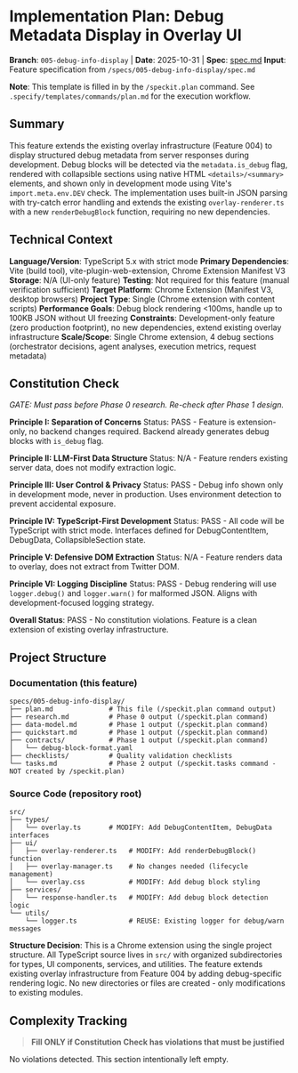 # Implementation Plan: Debug Metadata Display in Overlay UI

**Branch**: `005-debug-info-display` | **Date**: 2025-10-31 | **Spec**: [spec.md](./spec.md)
**Input**: Feature specification from `/specs/005-debug-info-display/spec.md`

**Note**: This template is filled in by the `/speckit.plan` command. See `.specify/templates/commands/plan.md` for the execution workflow.

## Summary

This feature extends the existing overlay infrastructure (Feature 004) to display structured debug metadata from server responses during development. Debug blocks will be detected via the `metadata.is_debug` flag, rendered with collapsible sections using native HTML `<details>/<summary>` elements, and shown only in development mode using Vite's `import.meta.env.DEV` check. The implementation uses built-in JSON parsing with try-catch error handling and extends the existing `overlay-renderer.ts` with a new `renderDebugBlock` function, requiring no new dependencies.

## Technical Context

**Language/Version**: TypeScript 5.x with strict mode
**Primary Dependencies**: Vite (build tool), vite-plugin-web-extension, Chrome Extension Manifest V3
**Storage**: N/A (UI-only feature)
**Testing**: Not required for this feature (manual verification sufficient)
**Target Platform**: Chrome Extension (Manifest V3, desktop browsers)
**Project Type**: Single (Chrome extension with content scripts)
**Performance Goals**: Debug block rendering <100ms, handle up to 100KB JSON without UI freezing
**Constraints**: Development-only feature (zero production footprint), no new dependencies, extend existing overlay infrastructure
**Scale/Scope**: Single Chrome extension, 4 debug sections (orchestrator decisions, agent analyses, execution metrics, request metadata)

## Constitution Check

*GATE: Must pass before Phase 0 research. Re-check after Phase 1 design.*

**Principle I: Separation of Concerns**
Status: PASS - Feature is extension-only, no backend changes required. Backend already generates debug blocks with `is_debug` flag.

**Principle II: LLM-First Data Structure**
Status: N/A - Feature renders existing server data, does not modify extraction logic.

**Principle III: User Control & Privacy**
Status: PASS - Debug info shown only in development mode, never in production. Uses environment detection to prevent accidental exposure.

**Principle IV: TypeScript-First Development**
Status: PASS - All code will be TypeScript with strict mode. Interfaces defined for DebugContentItem, DebugData, CollapsibleSection state.

**Principle V: Defensive DOM Extraction**
Status: N/A - Feature renders data to overlay, does not extract from Twitter DOM.

**Principle VI: Logging Discipline**
Status: PASS - Debug rendering will use `logger.debug()` and `logger.warn()` for malformed JSON. Aligns with development-focused logging strategy.

**Overall Status**: PASS - No constitution violations. Feature is a clean extension of existing overlay infrastructure.

## Project Structure

### Documentation (this feature)

```text
specs/005-debug-info-display/
├── plan.md              # This file (/speckit.plan command output)
├── research.md          # Phase 0 output (/speckit.plan command)
├── data-model.md        # Phase 1 output (/speckit.plan command)
├── quickstart.md        # Phase 1 output (/speckit.plan command)
├── contracts/           # Phase 1 output (/speckit.plan command)
│   └── debug-block-format.yaml
├── checklists/          # Quality validation checklists
└── tasks.md             # Phase 2 output (/speckit.tasks command - NOT created by /speckit.plan)
```

### Source Code (repository root)

```text
src/
├── types/
│   └── overlay.ts       # MODIFY: Add DebugContentItem, DebugData interfaces
├── ui/
│   ├── overlay-renderer.ts   # MODIFY: Add renderDebugBlock() function
│   ├── overlay-manager.ts    # No changes needed (lifecycle management)
│   └── overlay.css           # MODIFY: Add debug block styling
├── services/
│   └── response-handler.ts   # MODIFY: Add debug block detection logic
└── utils/
    └── logger.ts             # REUSE: Existing logger for debug/warn messages
```

**Structure Decision**: This is a Chrome extension using the single project structure. All TypeScript source lives in `src/` with organized subdirectories for types, UI components, services, and utilities. The feature extends existing overlay infrastructure from Feature 004 by adding debug-specific rendering logic. No new directories or files are created - only modifications to existing modules.

## Complexity Tracking

> **Fill ONLY if Constitution Check has violations that must be justified**

No violations detected. This section intentionally left empty.
